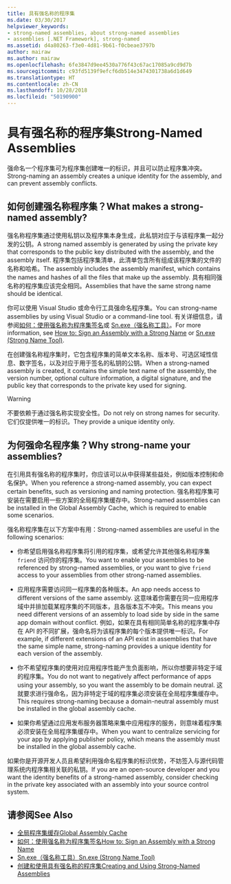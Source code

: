 ```yaml
---
title: 具有强名称的程序集
ms.date: 03/30/2017
helpviewer_keywords:
- strong-named assemblies, about strong-named assemblies
- assemblies [.NET Framework], strong-named
ms.assetid: d4a80263-f3e0-4d81-9b61-f0cbeae3797b
author: mairaw
ms.author: mairaw
ms.openlocfilehash: 6fe3847d9ee4530a776f43c67ac17085a9cd9d7b
ms.sourcegitcommit: c93fd5139f9efcf6db514e3474301738a6d1d649
ms.translationtype: HT
ms.contentlocale: zh-CN
ms.lasthandoff: 10/28/2018
ms.locfileid: "50190900"
---
```

# <a name="strong-named-assemblies"></a><span data-ttu-id="b8666-102">具有强名称的程序集</span><span class="sxs-lookup"><span data-stu-id="b8666-102">Strong-Named Assemblies</span></span>
<span data-ttu-id="b8666-103">强命名一个程序集可为程序集创建唯一的标识，并且可以防止程序集冲突。</span><span class="sxs-lookup"><span data-stu-id="b8666-103">Strong-naming an assembly creates a unique identity for the assembly, and can prevent assembly conflicts.</span></span>  
  
## <a name="what-makes-a-strong-named-assembly"></a><span data-ttu-id="b8666-104">如何创建强名称程序集？</span><span class="sxs-lookup"><span data-stu-id="b8666-104">What makes a strong-named assembly?</span></span>  
 <span data-ttu-id="b8666-105">强名称程序集通过使用私钥以及程序集本身生成，此私钥对应于与该程序集一起分发的公钥。</span><span class="sxs-lookup"><span data-stu-id="b8666-105">A strong named assembly is generated by using the private key that corresponds to the public key distributed with the assembly, and the assembly itself.</span></span> <span data-ttu-id="b8666-106">程序集包括程序集清单，此清单包含所有组成该程序集的文件的名称和哈希。</span><span class="sxs-lookup"><span data-stu-id="b8666-106">The assembly includes the assembly manifest, which contains the names and hashes of all the files that make up the assembly.</span></span> <span data-ttu-id="b8666-107">具有相同强名称的程序集应该完全相同。</span><span class="sxs-lookup"><span data-stu-id="b8666-107">Assemblies that have the same strong name should be identical.</span></span>  
  
 <span data-ttu-id="b8666-108">你可以使用 Visual Studio 或命令行工具强命名程序集。</span><span class="sxs-lookup"><span data-stu-id="b8666-108">You can strong-name assemblies by using Visual Studio or a command-line tool.</span></span> <span data-ttu-id="b8666-109">有关详细信息，请参阅[如何：使用强名称为程序集签名](../../../docs/framework/app-domains/how-to-sign-an-assembly-with-a-strong-name.md)或 [Sn.exe（强名称工具）](../../../docs/framework/tools/sn-exe-strong-name-tool.md)。</span><span class="sxs-lookup"><span data-stu-id="b8666-109">For more information, see [How to: Sign an Assembly with a Strong Name](../../../docs/framework/app-domains/how-to-sign-an-assembly-with-a-strong-name.md) or [Sn.exe (Strong Name Tool)](../../../docs/framework/tools/sn-exe-strong-name-tool.md).</span></span>  
  
 <span data-ttu-id="b8666-110">在创建强名称程序集时，它包含程序集的简单文本名称、版本号、可选区域性信息、数字签名，以及对应于用于签名的私钥的公钥。</span><span class="sxs-lookup"><span data-stu-id="b8666-110">When a strong-named assembly is created, it contains the simple text name of the assembly, the version number, optional culture information, a digital signature, and the public key that corresponds to the private key used for signing.</span></span>  
  
> [!WARNING]
>  <span data-ttu-id="b8666-111">不要依赖于通过强名称实现安全性。</span><span class="sxs-lookup"><span data-stu-id="b8666-111">Do not rely on strong names for security.</span></span> <span data-ttu-id="b8666-112">它们仅提供唯一的标识。</span><span class="sxs-lookup"><span data-stu-id="b8666-112">They provide a unique identity only.</span></span>  
  
## <a name="why-strong-name-your-assemblies"></a><span data-ttu-id="b8666-113">为何强命名程序集？</span><span class="sxs-lookup"><span data-stu-id="b8666-113">Why strong-name your assemblies?</span></span>  
 <span data-ttu-id="b8666-114">在引用具有强名称的程序集时，你应该可以从中获得某些益处，例如版本控制和命名保护。</span><span class="sxs-lookup"><span data-stu-id="b8666-114">When you reference a strong-named assembly, you can expect certain benefits, such as versioning and naming protection.</span></span> <span data-ttu-id="b8666-115">强名称程序集可安装在需要启用一些方案的全局程序集缓存中。</span><span class="sxs-lookup"><span data-stu-id="b8666-115">Strong-named assemblies can be installed in the Global Assembly Cache, which is required to enable some scenarios.</span></span>  
  
 <span data-ttu-id="b8666-116">强名称程序集在以下方案中有用：</span><span class="sxs-lookup"><span data-stu-id="b8666-116">Strong-named assemblies are useful in the following scenarios:</span></span>  
  
-   <span data-ttu-id="b8666-117">你希望启用强名称程序集将引用的程序集，或希望允许其他强名称程序集 `friend` 访问你的程序集。</span><span class="sxs-lookup"><span data-stu-id="b8666-117">You want to enable your assemblies to be referenced by strong-named assemblies, or you want to give `friend` access to your assemblies from other strong-named assemblies.</span></span>  
  
-   <span data-ttu-id="b8666-118">应用程序需要访问同一程序集的各种版本。</span><span class="sxs-lookup"><span data-stu-id="b8666-118">An app needs access to different versions of the same assembly.</span></span> <span data-ttu-id="b8666-119">这意味着你需要在同一应用程序域中并排加载某程序集的不同版本，且各版本互不冲突。</span><span class="sxs-lookup"><span data-stu-id="b8666-119">This means  you need different versions of an assembly to load side by side in the same app domain without conflict.</span></span> <span data-ttu-id="b8666-120">例如，如果在具有相同简单名称的程序集中存在 API 的不同扩展，强命名将为该程序集的每个版本提供唯一标识。</span><span class="sxs-lookup"><span data-stu-id="b8666-120">For example, if different extensions of an API exist in assemblies that have the same simple name, strong-naming provides a unique identity for each version of the assembly.</span></span>  
  
-   <span data-ttu-id="b8666-121">你不希望程序集的使用对应用程序性能产生负面影响，所以你想要非特定于域的程序集。</span><span class="sxs-lookup"><span data-stu-id="b8666-121">You do not want to negatively affect performance of apps using your assembly, so you want the assembly to be domain neutral.</span></span> <span data-ttu-id="b8666-122">这就要求进行强命名，因为非特定于域的程序集必须安装在全局程序集缓存中。</span><span class="sxs-lookup"><span data-stu-id="b8666-122">This requires strong-naming because a domain-neutral assembly must be installed in the global assembly cache.</span></span>  
  
-   <span data-ttu-id="b8666-123">如果你希望通过应用发布服务器策略来集中应用程序的服务，则意味着程序集必须安装在全局程序集缓存中。</span><span class="sxs-lookup"><span data-stu-id="b8666-123">When you want to centralize servicing for your app by applying publisher policy, which means the assembly must be installed in the  global assembly cache.</span></span>  
  
 <span data-ttu-id="b8666-124">如果你是开源开发人员且希望利用强命名程序集的标识优势，不妨签入与源代码管理系统内程序集相关联的私钥。</span><span class="sxs-lookup"><span data-stu-id="b8666-124">If you are an open-source developer and you want the identity benefits of a strong-named assembly, consider checking in the private key associated with an assembly into your source control system.</span></span>  
  
## <a name="see-also"></a><span data-ttu-id="b8666-125">请参阅</span><span class="sxs-lookup"><span data-stu-id="b8666-125">See Also</span></span>  
- [<span data-ttu-id="b8666-126">全局程序集缓存</span><span class="sxs-lookup"><span data-stu-id="b8666-126">Global Assembly Cache</span></span>](../../../docs/framework/app-domains/gac.md)  
- [<span data-ttu-id="b8666-127">如何：使用强名称为程序集签名</span><span class="sxs-lookup"><span data-stu-id="b8666-127">How to: Sign an Assembly with a Strong Name</span></span>](../../../docs/framework/app-domains/how-to-sign-an-assembly-with-a-strong-name.md)  
- [<span data-ttu-id="b8666-128">Sn.exe（强名称工具）</span><span class="sxs-lookup"><span data-stu-id="b8666-128">Sn.exe (Strong Name Tool)</span></span>](../../../docs/framework/tools/sn-exe-strong-name-tool.md)  
- [<span data-ttu-id="b8666-129">创建和使用具有强名称的程序集</span><span class="sxs-lookup"><span data-stu-id="b8666-129">Creating and Using Strong-Named Assemblies</span></span>](../../../docs/framework/app-domains/create-and-use-strong-named-assemblies.md)
